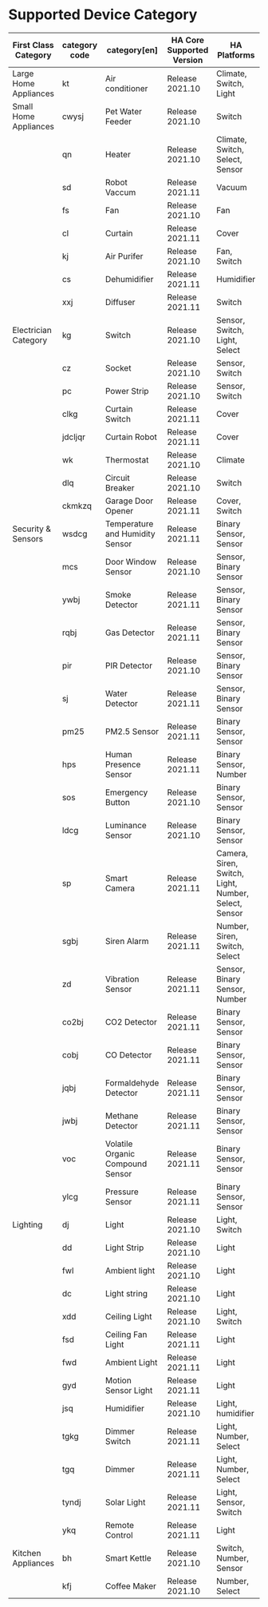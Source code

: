 # Supported Device Category

| First Class Category  | category code | category[en]                     | HA Core Supported Version | HA Platforms                                         |
|-----------------------|---------------|----------------------------------|---------------------------|------------------------------------------------------|
| Large Home Appliances | kt            | Air conditioner                  | Release 2021.10           | Climate, Switch, Light                               |
| Small Home Appliances | cwysj         | Pet Water Feeder                 | Release 2021.10           | Switch                                               |
|                       | qn            | Heater                           | Release 2021.10           | Climate, Switch, Select, Sensor                      |
|                       | sd            | Robot Vaccum                     | Release 2021.11           | Vacuum                                               |
|                       | fs            | Fan                              | Release 2021.10           | Fan                                                  |
|                       | cl            | Curtain                          | Release 2021.11           | Cover                                                |
|                       | kj            | Air Purifer                      | Release 2021.10           | Fan, Switch                                          |
|                       | cs            | Dehumidifier                     | Release 2021.11           | Humidifier                                           |
|                       | xxj           | Diffuser                         | Release 2021.11           | Switch                                               |
| Electrician Category  | kg            | Switch                           | Release 2021.10           | Sensor, Switch, Light, Select                        |
|                       | cz            | Socket                           | Release 2021.10           | Sensor, Switch                                       |
|                       | pc            | Power Strip                      | Release 2021.10           | Sensor, Switch                                       |
|                       | clkg          | Curtain Switch                   | Release 2021.11           | Cover                                                |
|                       | jdcljqr       | Curtain Robot                    | Release 2021.11           | Cover                                                |
|                       | wk            | Thermostat                       | Release 2021.10           | Climate                                              |
|                       | dlq           | Circuit Breaker                  | Release 2021.10           | Switch                                               |
|                       | ckmkzq        | Garage Door Opener               | Release 2021.11           | Cover, Switch                                        |
| Security & Sensors    | wsdcg         | Temperature and Humidity Sensor  | Release 2021.11           | Binary Sensor, Sensor                                |
|                       | mcs           | Door Window Sensor               | Release 2021.10           | Sensor, Binary Sensor                                |
|                       | ywbj          | Smoke Detector                   | Release 2021.11           | Sensor, Binary Sensor                                |
|                       | rqbj          | Gas Detector                     | Release 2021.11           | Sensor, Binary Sensor                                |
|                       | pir           | PIR Detector                     | Release 2021.10           | Sensor, Binary Sensor                                |
|                       | sj            | Water Detector                   | Release 2021.11           | Sensor, Binary Sensor                                |
|                       | pm25          | PM2.5 Sensor                     | Release 2021.11           | Binary Sensor, Sensor                                |
|                       | hps           | Human Presence Sensor            | Release 2021.11           | Binary Sensor, Number                                |
|                       | sos           | Emergency Button                 | Release 2021.10           | Binary Sensor, Sensor                                |
|                       | ldcg          | Luminance Sensor                 | Release 2021.10           | Binary Sensor, Sensor                                |
|                       | sp            | Smart Camera                     | Release 2021.11           | Camera, Siren, Switch, Light, Number, Select, Sensor |
|                       | sgbj          | Siren Alarm                      | Release 2021.11           | Number, Siren, Switch, Select                        |
|                       | zd            | Vibration Sensor                 | Release 2021.11           | Sensor, Binary Sensor, Number                        |
|                       | co2bj         | CO2 Detector                     | Release 2021.11           | Binary Sensor, Sensor                                |
|                       | cobj          | CO Detector                      | Release 2021.11           | Binary Sensor, Sensor                                |
|                       | jqbj          | Formaldehyde Detector            | Release 2021.11           | Binary Sensor, Sensor                                |
|                       | jwbj          | Methane Detector                 | Release 2021.11           | Binary Sensor, Sensor                                |
|                       | voc           | Volatile Organic Compound Sensor | Release 2021.11           | Binary Sensor, Sensor                                |
|                       | ylcg          | Pressure Sensor                  | Release 2021.11           | Binary Sensor, Sensor                                |
| Lighting              | dj            | Light                            | Release 2021.10           | Light, Switch                                        |
|                       | dd            | Light Strip                      | Release 2021.10           | Light                                                |
|                       | fwl           | Ambient light                    | Release 2021.10           | Light                                                |
|                       | dc            | Light string                     | Release 2021.10           | Light                                                |
|                       | xdd           | Ceiling Light                    | Release 2021.10           | Light, Switch                                        |
|                       | fsd           | Ceiling Fan Light                | Release 2021.11           | Light                                                |
|                       | fwd           | Ambient Light                    | Release 2021.11           | Light                                                |
|                       | gyd           | Motion Sensor Light              | Release 2021.11           | Light                                                |
|                       | jsq           | Humidifier                 | Release 2021.10           | Light, humidifier                                    |
|                       | tgkg          | Dimmer Switch                    | Release 2021.11           | Light, Number, Select                                |
|                       | tgq           | Dimmer                           | Release 2021.11           | Light, Number, Select                                |
|                       | tyndj         | Solar Light                      | Release 2021.11           | Light, Sensor, Switch                                |
|                       | ykq           | Remote Control                   | Release 2021.11           | Light                                                |
| Kitchen Appliances    | bh            | Smart Kettle                     | Release 2021.10           | Switch, Number, Sensor                               |
|                       | kfj           | Coffee Maker                     | Release 2021.10           | Number, Select                                       |
